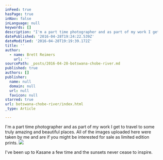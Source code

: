 ```yaml
---
inFeed: true
hasPage: true
inNav: false
inLanguage: null
keywords: []
description: "I'm a part time photographer and as part of my work I get to travel to some truly amazing and beautiful places. All of the images uploaded here were taken by me and are if you might be interested for sale as limited edition prints."
datePublished: '2016-04-28T19:24:22.539Z'
dateModified: '2016-04-28T19:19:39.172Z'
title: ''
author:
  - name: Brett Reimers
    url: ''
sourcePath: _posts/2016-04-28-botswana-chobe-river.md
published: true
authors: []
publisher:
  name: null
  domain: null
  url: null
  favicon: null
starred: true
url: botswana-chobe-river/index.html
_type: Article

---
```

I'm a part time photographer and as part of my work I get to travel to some truly amazing and beautiful places. All of the images uploaded here were taken by me and are if you might be interested for sale as limited edition prints.
![](https://the-grid-user-content.s3-us-west-2.amazonaws.com/9fa0ec18-5542-43a3-a75c-67da30d822fb.jpg)

I've been up to Kasane a few time and the sunsets never cease to inspire.